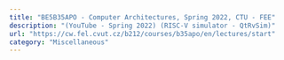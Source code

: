 ```yaml
---
title: "BE5B35APO - Computer Architectures, Spring 2022, CTU - FEE"
description: "(YouTube - Spring 2022) (RISC-V simulator - QtRvSim)"
url: "https://cw.fel.cvut.cz/b212/courses/b35apo/en/lectures/start"
category: "Miscellaneous"
---
```

